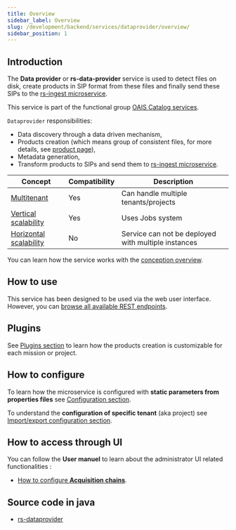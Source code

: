 ```yaml
---
title: Overview
sidebar_label: Overview
slug: /development/backend/services/dataprovider/overview/
sidebar_position: 1
---
```


## Introduction

The **Data provider** or **rs-data-provider** service is used to detect files on disk, create products in SIP format
from these files and finally send these SIPs to the [rs-ingest microservice](../ingest/overview.md).

This service is part of the functional group
[OAIS Catalog services](../../../overview/functional-overview/03-oais-catalog-services.md).

`Dataprovider` responsibilities:

* Data discovery through a data driven mechanism,
* Products creation (which means group of consistent files, for more details,
  see [product page](../../../overview/concepts/01-products.md)),
* Metadata generation,
* Transform products to SIPs and send them to [rs-ingest microservice](../ingest/overview.md).

| Concept                                                                           | Compatibility | Description                                         |
|-----------------------------------------------------------------------------------|---------------|-----------------------------------------------------|
| [Multitenant](../../concepts/03-multitenant.md)                                   | Yes           | Can handle multiple tenants/projects                | 
| [Vertical scalability](../../concepts/07-scalability.md#vertical-scalability)     | Yes           | Uses Jobs system                                    | 
| [Horizontal scalability](../../concepts/07-scalability.md#horizontal-scalability) | No            | Service can not be deployed with multiple instances |

You can learn how the service works with the [conception overview](./dataprovider-conception.md).

## How to use

This service has been designed to be used via the web user interface. However, you can
[browse all available REST endpoints](./api-guides/dataprovider-api-swagger.mdx).

## Plugins


See [Plugins section](./plugins/overview.md) to learn how the products creation is customizable for each mission or
project.

## How to configure

To learn how the microservice is configured with **static parameters from properties files**
see [Configuration section](./configuration/dataprovider-static-configuration.md).

To understand the **configuration of specific tenant** (aka project)
see [Import/export configuration section](./configuration/dataprovider-import-export.md).

## How to access through UI

You can follow the **User manuel** to learn about the administrator UI related functionalities :

- [How to configure **Acquisition chains**](../../../user-documentation/4_2-dataprovider/acquisition-chain-configuration.md).

## Source code in java

* [rs-dataprovider](https://github.com/RegardsOss/regards-backend/tree/master/rs-dataprovider)